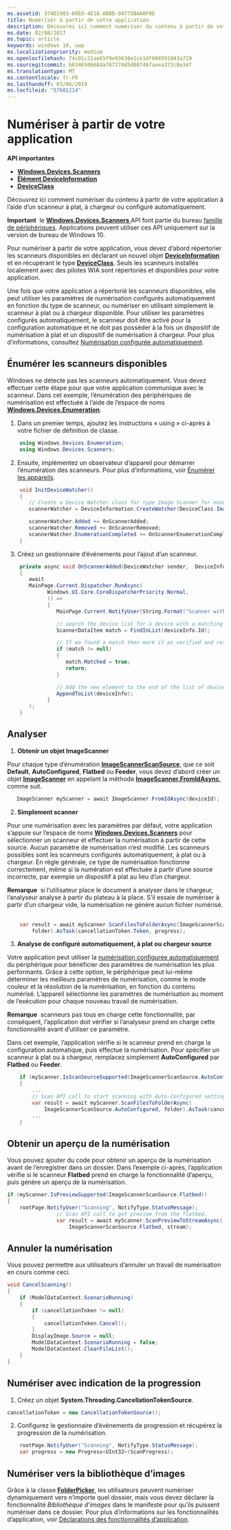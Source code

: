 ```yaml
---
ms.assetid: 374D1983-60E0-4E18-ABBB-04775BAA0F0D
title: Numériser à partir de votre application
description: Découvrez ici comment numériser du contenu à partir de votre application à l’aide d’un scanneur à plat, à chargeur ou configuré automatiquement.
ms.date: 02/08/2017
ms.topic: article
keywords: windows 10, uwp
ms.localizationpriority: medium
ms.openlocfilehash: 74c01c21ae65f9e93638e2ce1df604591043a729
ms.sourcegitcommit: b034650b684a767274d5d88746faeea373c8e34f
ms.translationtype: MT
ms.contentlocale: fr-FR
ms.lasthandoff: 03/06/2019
ms.locfileid: "57601214"
---
```

# <a name="scan-from-your-app"></a>Numériser à partir de votre application


**API importantes**

-   [**Windows.Devices.Scanners**](https://msdn.microsoft.com/library/windows/apps/Dn264250)
-   [**Élément DeviceInformation**](https://msdn.microsoft.com/library/windows/apps/BR225393)
-   [**DeviceClass**](https://msdn.microsoft.com/library/windows/apps/BR225381)

Découvrez ici comment numériser du contenu à partir de votre application à l’aide d’un scanneur à plat, à chargeur ou configuré automatiquement.

**Important**  le [ **Windows.Devices.Scanners** ](https://msdn.microsoft.com/library/windows/apps/Dn264250) API font partie du bureau [famille de périphériques](https://msdn.microsoft.com/library/windows/apps/Dn894631). Applications peuvent utiliser ces API uniquement sur la version de bureau de Windows 10.

Pour numériser à partir de votre application, vous devez d’abord répertorier les scanneurs disponibles en déclarant un nouvel objet [**DeviceInformation**](https://msdn.microsoft.com/library/windows/apps/BR225393) et en récupérant le type [**DeviceClass**](https://msdn.microsoft.com/library/windows/apps/BR225381). Seuls les scanneurs installés localement avec des pilotes WIA sont répertoriés et disponibles pour votre application.

Une fois que votre application a répertorié les scanneurs disponibles, elle peut utiliser les paramètres de numérisation configurés automatiquement en fonction du type de scanneur, ou numériser en utilisant simplement le scanneur à plat ou à chargeur disponible. Pour utiliser les paramètres configurés automatiquement, le scanneur doit être activé pour la configuration automatique et ne doit pas posséder à la fois un dispositif de numérisation à plat et un dispositif de numérisation à chargeur. Pour plus d’informations, consultez [Numérisation configurée automatiquement](https://msdn.microsoft.com/library/windows/hardware/Ff539393).

## <a name="enumerate-available-scanners"></a>Énumérer les scanneurs disponibles

Windows ne détecte pas les scanneurs automatiquement. Vous devez effectuer cette étape pour que votre application communique avec le scanneur. Dans cet exemple, l’énumération des périphériques de numérisation est effectuée à l’aide de l’espace de noms [**Windows.Devices.Enumeration**](https://msdn.microsoft.com/library/windows/apps/BR225459).

1.  Dans un premier temps, ajoutez les instructions « using » ci-après à votre fichier de définition de classe.

``` csharp
    using Windows.Devices.Enumeration;
    using Windows.Devices.Scanners;
```

2.  Ensuite, implémentez un observateur d’appareil pour démarrer l’énumération des scanneurs. Pour plus d’informations, voir [Énumérer les appareils](enumerate-devices.md).

```csharp
    void InitDeviceWatcher()
    {
       // Create a Device Watcher class for type Image Scanner for enumerating scanners
       scannerWatcher = DeviceInformation.CreateWatcher(DeviceClass.ImageScanner);

       scannerWatcher.Added += OnScannerAdded;
       scannerWatcher.Removed += OnScannerRemoved;
       scannerWatcher.EnumerationCompleted += OnScannerEnumerationComplete;
    }
```

3.  Créez un gestionnaire d’événements pour l’ajout d’un scanneur.

```csharp
    private async void OnScannerAdded(DeviceWatcher sender,  DeviceInformation deviceInfo)
    {
       await
       MainPage.Current.Dispatcher.RunAsync(
             Windows.UI.Core.CoreDispatcherPriority.Normal,
             () =>
             {
                MainPage.Current.NotifyUser(String.Format("Scanner with device id {0} has been added", deviceInfo.Id), NotifyType.StatusMessage);

                // search the device list for a device with a matching device id
                ScannerDataItem match = FindInList(deviceInfo.Id);

                // If we found a match then mark it as verified and return
                if (match != null)
                {
                   match.Matched = true;
                   return;
                }

                // Add the new element to the end of the list of devices
                AppendToList(deviceInfo);
             }
       );
    }
```

## <a name="scan"></a>Analyser

1.  **Obtenir un objet ImageScanner**

Pour chaque type d’énumération [**ImageScannerScanSource**](https://msdn.microsoft.com/library/windows/apps/Dn264238), que ce soit **Default**, **AutoConfigured**, **Flatbed** ou **Feeder**, vous devez d’abord créer un objet [**ImageScanner**](https://msdn.microsoft.com/library/windows/apps/Dn263806) en appelant la méthode [**ImageScanner.FromIdAsync**](https://msdn.microsoft.com/library/windows/apps/windows.devices.scanners.imagescanner.fromidasync), comme suit.

 ```csharp
    ImageScanner myScanner = await ImageScanner.FromIdAsync(deviceId);
 ```

2.  **Simplement scanner**

Pour une numérisation avec les paramètres par défaut, votre application s’appuie sur l’espace de noms [**Windows.Devices.Scanners**](https://msdn.microsoft.com/library/windows/apps/Dn264250) pour sélectionner un scanneur et effectuer la numérisation à partir de cette source. Aucun paramètre de numérisation n’est modifié. Les scanneurs possibles sont les scanneurs configurés automatiquement, à plat ou à chargeur. En règle générale, ce type de numérisation fonctionne correctement, même si la numération est effectuée à partir d’une source incorrecte, par exemple un dispositif à plat au lieu d’un chargeur.

**Remarque**  si l’utilisateur place le document à analyser dans le chargeur, l’analyseur analyse à partir du plateau à la place. S’il essaie de numériser à partir d’un chargeur vide, la numérisation ne génère aucun fichier numérisé.
 
```csharp
    var result = await myScanner.ScanFilesToFolderAsync(ImageScannerScanSource.Default,
        folder).AsTask(cancellationToken.Token, progress);
```

3.  **Analyse de configuré automatiquement, à plat ou chargeur source**

Votre application peut utiliser la [numérisation configurée automatiquement](https://msdn.microsoft.com/library/windows/hardware/Ff539393) du périphérique pour bénéficier des paramètres de numérisation les plus performants. Grâce à cette option, le périphérique peut lui-même déterminer les meilleurs paramètres de numérisation, comme le mode couleur et la résolution de la numérisation, en fonction du contenu numérisé. L’appareil sélectionne les paramètres de numérisation au moment de l’exécution pour chaque nouveau travail de numérisation.

**Remarque**  scanneurs pas tous en charge cette fonctionnalité, par conséquent, l’application doit vérifier si l’analyseur prend en charge cette fonctionnalité avant d’utiliser ce paramètre.

Dans cet exemple, l’application vérifie si le scanneur prend en charge la configuration automatique, puis effectue la numérisation. Pour spécifier un scanneur à plat ou à chargeur, remplacez simplement **AutoConfigured** par **Flatbed** ou **Feeder**.

```csharp
    if (myScanner.IsScanSourceSupported(ImageScannerScanSource.AutoConfigured))
    {
        ...
        // Scan API call to start scanning with Auto-Configured settings.
        var result = await myScanner.ScanFilesToFolderAsync(
            ImageScannerScanSource.AutoConfigured, folder).AsTask(cancellationToken.Token, progress);
        ...
    }
```

## <a name="preview-the-scan"></a>Obtenir un aperçu de la numérisation

Vous pouvez ajouter du code pour obtenir un aperçu de la numérisation avant de l’enregistrer dans un dossier. Dans l’exemple ci-après, l’application vérifie si le scanneur **Flatbed** prend en charge la fonctionnalité d’aperçu, puis génère un aperçu de la numérisation.

```csharp
if (myScanner.IsPreviewSupported(ImageScannerScanSource.Flatbed))
{
    rootPage.NotifyUser("Scanning", NotifyType.StatusMessage);
                // Scan API call to get preview from the flatbed.
                var result = await myScanner.ScanPreviewToStreamAsync(
                    ImageScannerScanSource.Flatbed, stream);
```

## <a name="cancel-the-scan"></a>Annuler la numérisation

Vous pouvez permettre aux utilisateurs d’annuler un travail de numérisation en cours comme ceci.

```csharp
void CancelScanning()
{
    if (ModelDataContext.ScenarioRunning)
    {
        if (cancellationToken != null)
        {
            cancellationToken.Cancel();
        }                
        DisplayImage.Source = null;
        ModelDataContext.ScenarioRunning = false;
        ModelDataContext.ClearFileList();
    }
}
```

## <a name="scan-with-progress"></a>Numériser avec indication de la progression

1.  Créez un objet **System.Threading.CancellationTokenSource**.

```csharp
cancellationToken = new CancellationTokenSource();
```

2.  Configurez le gestionnaire d’événements de progression et récupérez la progression de la numérisation.

```csharp
    rootPage.NotifyUser("Scanning", NotifyType.StatusMessage);
    var progress = new Progress<UInt32>(ScanProgress);
```

## <a name="scanning-to-the-pictures-library"></a>Numériser vers la bibliothèque d’images

Grâce à la classe [**FolderPicker**](https://msdn.microsoft.com/library/windows/apps/BR207881), les utilisateurs peuvent numériser dynamiquement vers n’importe quel dossier, mais vous devez déclarer la fonctionnalité *Bibliothèque d’images* dans le manifeste pour qu’ils puissent numériser dans ce dossier. Pour plus d’informations sur les fonctionnalités d’application, voir [Déclarations des fonctionnalités d’application](https://msdn.microsoft.com/library/windows/apps/Mt270968).
